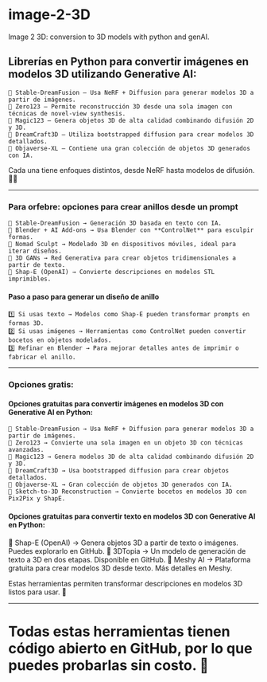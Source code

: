 # image-2-3D
Image 2 3D: conversion to 3D models with python and genAI.

## Librerías en Python para convertir imágenes en modelos 3D utilizando Generative AI:

    🔹 Stable-DreamFusion – Usa NeRF + Diffusion para generar modelos 3D a partir de imágenes.
    🔹 Zero123 – Permite reconstrucción 3D desde una sola imagen con técnicas de novel-view synthesis.
    🔹 Magic123 – Genera objetos 3D de alta calidad combinando difusión 2D y 3D.
    🔹 DreamCraft3D – Utiliza bootstrapped diffusion para crear modelos 3D detallados.
    🔹 Objaverse-XL – Contiene una gran colección de objetos 3D generados con IA.

Cada una tiene enfoques distintos, desde NeRF hasta modelos de difusión.🚀😃

---

### Para orfebre: opciones para crear anillos desde un prompt
    
    🔹 Stable-DreamFusion → Generación 3D basada en texto con IA.
    🔹 Blender + AI Add-ons → Usa Blender con **ControlNet** para esculpir formas.
    🔹 Nomad Sculpt → Modelado 3D en dispositivos móviles, ideal para iterar diseños.
    🔹 3D GANs → Red Generativa para crear objetos tridimensionales a partir de texto.
    🔹 Shap-E (OpenAI) → Convierte descripciones en modelos STL imprimibles.

#### Paso a paso para generar un diseño de anillo

    1️⃣ Si usas texto → Modelos como Shap-E pueden transformar prompts en formas 3D.
    2️⃣ Si usas imágenes → Herramientas como ControlNet pueden convertir bocetos en objetos modelados.
    3️⃣ Refinar en Blender → Para mejorar detalles antes de imprimir o fabricar el anillo.

---

### Opciones gratis: 

 #### Opciones gratuitas para convertir imágenes en modelos 3D con Generative AI en Python:
     
    🔹 Stable-DreamFusion → Usa NeRF + Diffusion para generar modelos 3D a partir de imágenes.
    🔹 Zero123 → Convierte una sola imagen en un objeto 3D con técnicas avanzadas.
    🔹 Magic123 → Genera modelos 3D de alta calidad combinando difusión 2D y 3D.
    🔹 DreamCraft3D → Usa bootstrapped diffusion para crear objetos detallados.
    🔹 Objaverse-XL → Gran colección de objetos 3D generados con IA.
    🔹 Sketch-to-3D Reconstruction → Convierte bocetos en modelos 3D con Pix2Pix y ShapE.

#### Opciones gratuitas para convertir texto en modelos 3D con Generative AI en Python:

🔹 Shap-E (OpenAI) → Genera objetos 3D a partir de texto o imágenes. Puedes explorarlo en GitHub.
🔹 3DTopia → Un modelo de generación de texto a 3D en dos etapas. Disponible en GitHub.
🔹 Meshy AI → Plataforma gratuita para crear modelos 3D desde texto. Más detalles en Meshy.

Estas herramientas permiten transformar descripciones en modelos 3D listos para usar. 🚀

---


# Todas estas herramientas tienen código abierto en GitHub, por lo que puedes probarlas sin costo. 🚀







